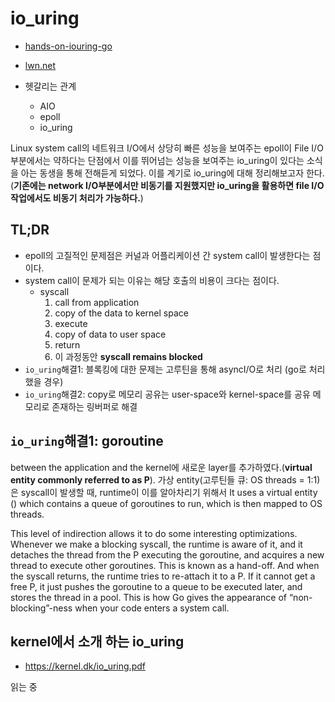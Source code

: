# io_uring

- [hands-on-iouring-go](https://developers.mattermost.com/blog/hands-on-iouring-go/)
- [lwn.net](https://lwn.net/Articles/810414/)

- 헷갈리는 관계
  - AIO
  - epoll
  - io_uring

Linux system call의 네트워크 I/O에서 상당히 빠른 성능을 보여주는 epoll이 File I/O부분에서는 약하다는 단점에서 이를 뛰어넘는 성능을 보여주는 io_uring이 있다는 소식을 아는 동생을 통해 전해듣게 되었다. 이를 계기로 io_uring에 대해 정리해보고자 한다. (**기존에는 network I/O부분에서만 비동기를 지원했지만 io_uring을 활용하면 file I/O작업에서도 비동기 처리가 가능하다.**)

## TL;DR

- epoll의 고질적인 문제점은 커널과 어플리케이션 간 system call이 발생한다는 점이다.
- system call이 문제가 되는 이유는 해당 호출의 비용이 크다는 점이다.
  - syscall
    1. call from application
    2. copy of the data to kernel space
    3. execute
    4. copy of data to user space
    5. return
    6. 이 과정동안 **syscall remains blocked**
- `io_uring`해결1: 블록킹에 대한 문제는 고루틴을 통해 asyncI/O로 처리 (go로 처리했을 경우)
- `io_uring`해결2: copy로 메모리 공유는 user-space와 kernel-space를 공유 메모리로 존재하는 링버퍼로 해결


## `io_uring`해결1: goroutine
between the application and the kernel에 새로운 layer를 추가하였다.(**virtual entity commonly referred to as P**). 가상 entity(고루틴들 큐: OS threads = 1:1)은 syscall이 발생할 때, runtime이 이를 알아차리기 위해서 
It uses a virtual entity () which contains a queue of goroutines to run, which is then mapped to OS threads.

This level of indirection allows it to do some interesting optimizations. Whenever we make a blocking syscall, the runtime is aware of it, and it detaches the thread from the P executing the goroutine, and acquires a new thread to execute other goroutines. This is known as a hand-off. And when the syscall returns, the runtime tries to re-attach it to a P. If it cannot get a free P, it just pushes the goroutine to a queue to be executed later, and stores the thread in a pool. This is how Go gives the appearance of “non-blocking”-ness when your code enters a system call.



## kernel에서 소개 하는 io_uring

- https://kernel.dk/io_uring.pdf

읽는 중